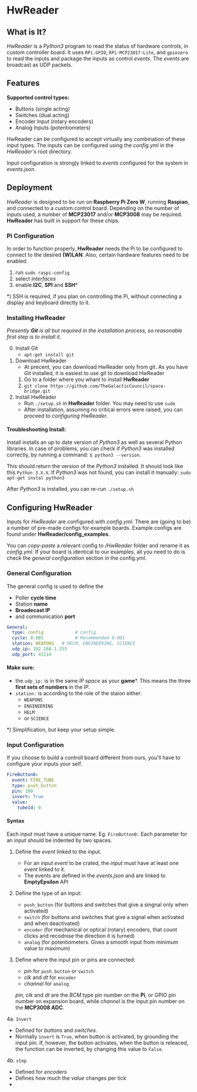 # HwReader #

## What is It? ##

*HwReader* is a *Python3* program to read the status of hardware controls, in custom controller board. It uses ```RPi.GPIO```, ```RPi-MCP23017-Lite```, and ```gpiozero``` to read the inputs and package the inputs as control *events*. The *events* are broadcast as UDP packets. 

## Features ##

**Supported control types:**
- Buttons (single acting)
- Switches (dual acting)
- Encoder Input (rotary encoders)
- Analog Inputs (potentiometers)

HwReader can be configured to accept virtually any combination of these input types. The inputs can be configured using the *config.yml* in the *HwReader's* root directory.

Input configuration is strongly linked to *events* configured for the system in *events.json*.


## Deployment ##

*HwReader* is designed to be run on **Raspberry Pi Zero W**, running **Raspian**, and connected to a custom control board. Depending on the number of inputs used, a number of **MCP23017** and/or **MCP3008** may be required. **HwReader** has built in support for these chips.


### Pi Configuration ###

In order to function properly, **HwReader** needs the Pi to be configured to connect to the desired **(W)LAN**. Also, certain hardware features need to be enabled.

 1. run ```sudo raspi-config```
 2. select *interfaces*
 3. enable **I2C**, **SPI** and **SSH***

 *) SSH is required, if you plan on controlling the Pi, without connecting a display and keyboard directly to it.


### Installing HwReader ###

*Presently **Git** is all but required in the installation process, so reasonable first step is to install it.*

 0. Install Git
    - ```apt-get install git```
 1. Download HwReader
    - At precent, you can download HwReader only from git. As you have *Git* installed, it is easiest to use git to download HwReader
    1. Go to a folder where you whant to install **HwReader** 
    2. ```git clone https://github.com/TheGalacticCouncil/space-bridge.git```
 2. Install HwReader
    - Run ```./setup.sh``` in **HwReader** folder. You may need to use ```sudo```
    - After installation, assuming no critical errors were raised, you can proceed to *configuring HwReader*.
    
#### Troubleshooting Install: ####
Install installs an up to date version of *Python3* as well as several Python libraries. In case of problems, you can check if *Python3* was installed correctly, by running a command: ```$ python3 --version```.

This should return the version of the *Python3* installed. It should look like this ```Python 3.X.X```. 
If *Python3* was not found, you can install it manually: ```sudo apt-get instal python3```

After *Python3* is installed, you can re-run ```./setup.sh```


## Configuring HwReader ##

Inputs for *HwReader* are configured with *config.yml*. There are (going to be) a number of pre-made configs for example boards. Example configs are found under **HwReader/config_examples**. 

You can *copy-paste* a relevant config to */HwReader* folder and rename it as *config.yml*. If your board is identical to our examples, all you need to do is check the *general configuration* section in the config.yml.


### General Configuration ###

The general config is used to define the
 - Poller **cycle time**
 - Station **name**
 - **Broadecast IP**
 - and communication **port**

```yaml
General:
  type: config            # config
  cycle: 0.001            # Recommended 0.001
  station: WEAPONS   # HELM, ENGINEERING, SCIENCE
  udp_ip: 192.168.1.255
  udp_port: 41114
```

#### Make sure: #### 
- the ```udp_ip:``` is in the same *IP space* as your **game***. This means the three **first sets of numbers** in the IP.
- ```station:``` is according to the role of the staion either:
   - ```WEAPONS```
   - ```ENGINEERING```
   - ```HELM```
   - or ```SCIENCE```

*) Simplification, but keep your setup simple.


### Input Configuration ###

If you choose to build a controll board different from ours, you'll have to configure your inputs your self.

```yaml
FireButton0:
  event: FIRE_TUBE
  type: push_button
  pin: 100
  invert: True
  value:
    tubeId: 0
```

#### Syntax ####

Each input must have a unique name. Eg. ```FireButton0:```
Each parameter for an input should be indented by two spaces.

1. Define the *event* linked to the input. 
   - For an *input event* to be crated, the *input* must have at least one *event* linked to it.
   - The events are defined in the *events.json* and are linked to **EmptyEpsilon** API
2. Define the type of an input:
   - ```push_button``` (for buttons and switches that give a singnal only when activated)
   - ```switch``` (for buttons and switches that give a signal when activated and when deactivated)
   - ```encoder``` (for mechanical or optical (rotary) encoders, that count clicks and recodnise the direction it is turned)
   - ```analog``` (for potentiometers. Gives a smooth input from minimum value to maximum)
3. Define where the input pin or pins are connected:
   - *pin* for ```push_button``` or ```switch```
   - *clk* and *dt* for ```encoder```
   - *channel* for ```analog```

   *pin*, *clk* and *dt* are the *BCM* type pin number on the **Pi**, or GPIO pin number on expansion board, while *channel* is the input pin number on the **MCP3008 ADC**.
   
4a. ```Invert```
   - Defined for *buttons* and *switches*. 
   - Normally ```invert``` is ```True```, when button is activated, by grounding the input pin. 
     If, however, the button activates, when the button is releaced, the function can be inverted, by changing this value to ```False```.

4b. ```step```
   - Defined for *encoders*
   - Defines how much the *value* changes per tick
   - 

